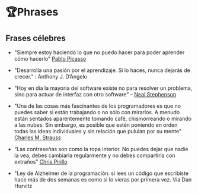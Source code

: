 # 🏆Phrases 

## Frases célebres

- "Siempre estoy haciendo lo que no puedo hacer para poder aprender cómo hacerlo" [Pablo Picasso](https://es.wikipedia.org/wiki/Pablo_Picasso)

- "Desarrolla una pasión por el aprendizaje. Si lo haces, nunca dejarás de crecer." : Anthony J. D’Angelo

- "Hoy en día la mayoría del software existe no para resolver un problema, sino para actuar de interfaz con otro software” –  [Neal Stephenson](https://es.wikipedia.org/wiki/Neal_Stephenson)

- "Una de las cosas más fascinantes de los programadores es que no puedes saber si están trabajando o no sólo con mirarlos. A menudo están sentados aparentemente tomando café, chismorreando o mirando a las nubes. Sin embargo, es posible que estén poniendo en orden todas las ideas individuales y sin relación que pululan por su mente" [Charles M. Strauss](https://hmong.es/wiki/Charles_M._Strauss)


- “Las contraseñas son como la ropa interior. No puedes dejar que nadie la vea, debes cambiarla regularmente y no debes compartirla con extraños” [ Chris Pirillo](https://hmong.es/wiki/Chris_Pirillo)


- "Ley de Alzheimer de la programación: si lees un código que escribiste hace más de dos semanas es como si lo vieras por primera vez. Via Dan Hurvitz

